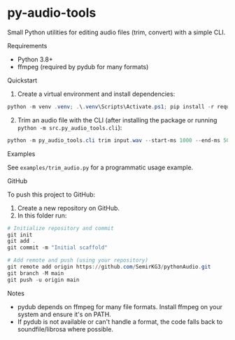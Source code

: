 # py-audio-tools

Small Python utilities for editing audio files (trim, convert) with a simple CLI.

Requirements
- Python 3.8+
- ffmpeg (required by pydub for many formats)

Quickstart

1. Create a virtual environment and install dependencies:

```powershell
python -m venv .venv; .\.venv\Scripts\Activate.ps1; pip install -r requirements.txt
```

2. Trim an audio file with the CLI (after installing the package or running `python -m src.py_audio_tools.cli`):

```powershell
python -m py_audio_tools.cli trim input.wav --start-ms 1000 --end-ms 5000 -o out.wav
```

Examples

See `examples/trim_audio.py` for a programmatic usage example.

GitHub

To push this project to GitHub:

1. Create a new repository on GitHub.
2. In this folder run:

```powershell
# Initialize repository and commit
git init
git add .
git commit -m "Initial scaffold"

# Add remote and push (using your repository)
git remote add origin https://github.com/SemirKG3/pythonAudio.git
git branch -M main
git push -u origin main
```

Notes

- pydub depends on ffmpeg for many file formats. Install ffmpeg on your system and ensure it's on PATH.
- If pydub is not available or can't handle a format, the code falls back to soundfile/librosa where possible.
